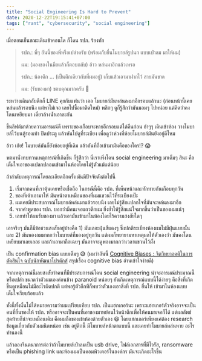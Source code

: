 ```yaml
---
title: "Social Engineering Is Hard to Prevent"
date: 2020-12-22T19:15:41+07:00
tags: ["rant", "cybersecurity", "social engineering"]
---
```


เมื่อตอนเย็นขณะเดินเข้าคอนโด ก็โดน รปภ. ร้องทัก

> รปภ.: พี่ๆ อันนี้ของพี่หรือเปล่าครับ (พร้อมกับยื่นโมบายล์รูปนก แบบเป่าลม มาให้ผม)
>
> ผม: (มองของในมือแล้วก็ตอบกลับ) อ้าว หล่นมาอีกแล้วเหรอ
>
> รปภ.: น้องตึก &hellip; (เป็นตึกเดียวกับที่ผมอยู่) เก็บแล้วเอามาฝากไว้ สายมันขาด
>
> ผม: (รับของมา) ขอบคุณมากครับ 🙂

ระหว่างเดินกลับตึกก็ LINE คุยกับแฟนว่า เออ โมบายล์มันหล่นลงมาอีกรอบแล้วนะ (ก่อนหน้านี้เคยหล่นแล้วรอบนึง แต่หาไม่เจอ เลยไปซื้อมาติดใหม่) พลิกๆ ดูก็รู้สึกว่ามันมอมๆ ไปหน่อย แต่คิดว่าคงโดนเหยียบมา เดี๋ยวล้างน้ำเอาละกัน

ขึ้นลิฟต์มาด้วยความอารมณ์ดี เพราะของเกือบจะหายอีกรอบแต่ได้คืนก่อน ฮ่าๆๆ เดินเข้าห้อง วางโมบายล์ไว้บนตู้รองเท้า ปิดประตู แล้วหันไปดูที่ระเบียง เพื่อดูว่าห่วงที่ห้อยโมบายล์มันยังอยู่ดีไหม

อ้าว เฮ้ย! โมบายล์มันก็ยังห้อยอยู่ที่เดิม แล้วอันที่ถือเข้ามามันคือของใคร!? 😱

พอมานั่งทบทวนเหตุการณ์ที่เกิดขึ้น ก็รู้สึกว่า นี่เราเพิ่งโดน social engineering มาเต็มๆ สินะ คือเต็มใจเอาของแปลกปลอมเข้ามาในห้องโดยไม่รู้ตัวแม้แต่น้อย

ถ้าลำดับเหตุการณ์โดยละเอียดอีกครั้ง มันมีปัจจัยดังต่อไปนี้

1. เริ่มจากคนที่เราคุ้นเคยหรือเชื่อถือ ในกรณีนี้คือ รปภ. ที่เห็นหน้าและทักทายกันเกือบทุกวัน
2. ของที่เค้าเอามาให้ มันหน้าตาเหมือนของที่ผมแขวนไว้ที่ระเบียงเป๊ะ
3. ผมเคยมีประสบการณ์โมบายล์หล่นมาแล้วรอบนึง เลยไม่รู้สึกแปลกใจที่มันจะหล่นลงมาอีก
4. จากคำพูดของ รปภ. บอกว่ามีคนเจอแถวตึกผม ยิ่งย้ำให้รู้สึกแน่ใจมากขึ้นว่าเป็นของผมแน่ๆ
5. เลยทำให้ผมรับของมา แล้วเอามันเข้ามาในห้องโดยไร้ความสงสัยใดๆ

เอาจริงๆ มันก็มีข้อชวนสงสัยอยู่บ้างคือ 1) มันเลอะฝุ่นสีแดงๆ ซึ่งปกติระเบียงห้องผมไม่มีฝุ่นแบบนั้น และ 2) มันพองลมมากกว่าโมบายล์ที่มองอยู่ทุกวัน แต่ผมก็พยายามหาเหตุผลให้ตัวเองว่า มันคงโดนเหยียบมาเลยเลอะ และถ้าเอามาถือเฉยๆ มันอาจจะดูพองมากกว่าเวลาแขวนไว้มั้ง

เป็น confirmation bias แบบเต็มๆ 😅 (ผมว่าอันนี้ [Cognitive Biases : จิตวิทยาอคติในการตัดสินใจ ฉบับนักพัฒนาโปรดักส์](https://chanalaaa.medium.com/cognitive-biases-for-product-develop-425459cd5530) สรุปเรื่อง cognitive bias อ่านเข้าใจง่ายดี)

จากเหตุการณ์นี้เลยสงสัยว่าคนที่มีประสบการณ์โดน social engineering น่าจะอารมณ์ประมาณนี้หรือเปล่า ขนาดว่าตัวผมเองค่อนข้าง paranoid หน่อยๆ ยังเกิดเหตุการณ์แบบนี้ได้ง่ายๆ คือสิ่งที่เกิดขึ้นดูเหมือนไม่มีอะไรผิดปกติ แต่พอรู้ตัวอีกทีก็พบว่าตัวเองเอาสิ่งที่ รปภ. ยื่นให้ เข้ามาในห้องแบบเต็มใจเรียบร้อยแล้ว

ทั้งนี้ทั้งนั้นไม่ได้หมายความว่าผมเปรียบเทียบ รปภ. เป็นแฮกเกอร์นะ เพราะแฮกเกอร์ตัวจริงอาจจะเป็นคนที่ยื่นของให้ รปภ. หรืออาจจะเป็นคนที่เอาของมาหย่อนไว้หน้าตึกเพื่อให้คนมาเจอก็ได้ แต่ผลลัพธ์สุดท้ายก็น่าจะเหมือนเดิม คือผมถือของเข้าห้องด้วยตัวเอง 😆 โดยแฮกเกอร์เพียงแค่ต้อง research ข้อมูลเกี่ยวกับตัวผมนิดหน่อย เช่น อยู่ตึกนี้ มีโมบายล์หน้าตาแบบนี้ และเคยทำโมบายล์หล่นหาย อะไรทำนองนี้

แล้วลองจินตนาการต่อว่าถ้าโมบายล์เป่าลมเป็น usb drive, ไฟล์เอกสารที่มีไวรัส, ransomware หรือเป็น phishing link และห้องผมเป็นคอมพิวเตอร์ในองค์กร มันจะเกิดอะไรขึ้น
